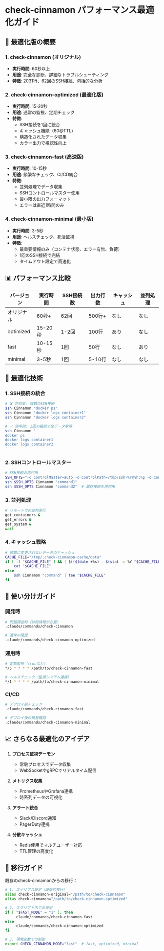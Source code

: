 # check-cinnamon パフォーマンス最適化ガイド

## 🚀 最適化版の概要

### 1. **check-cinnamon** (オリジナル)
- **実行時間**: 60秒以上
- **用途**: 完全な診断、詳細なトラブルシューティング
- **特徴**: 2031行、62回のSSH接続、包括的な分析

### 2. **check-cinnamon-optimized** (最適化版)
- **実行時間**: 15-20秒
- **用途**: 通常の監視、定期チェック
- **特徴**: 
  - SSH接続を1回に統合
  - キャッシュ機能（60秒TTL）
  - 構造化されたデータ収集
  - カラー出力で視認性向上

### 3. **check-cinnamon-fast** (高速版)
- **実行時間**: 10-15秒
- **用途**: 頻繁なチェック、CI/CD統合
- **特徴**:
  - 並列処理でデータ収集
  - SSHコントロールマスター使用
  - 最小限の出力フォーマット
  - エラーは直近1時間のみ

### 4. **check-cinnamon-minimal** (最小版)
- **実行時間**: 3-5秒
- **用途**: ヘルスチェック、死活監視
- **特徴**:
  - 最重要情報のみ（コンテナ状態、エラー有無、負荷）
  - 1回のSSH接続で完結
  - タイムアウト設定で高速化

## 📊 パフォーマンス比較

| バージョン | 実行時間 | SSH接続数 | 出力行数 | キャッシュ | 並列処理 |
|-----------|---------|----------|---------|----------|----------|
| オリジナル | 60秒+ | 62回 | 500行+ | なし | なし |
| optimized | 15-20秒 | 1-2回 | 100行 | あり | なし |
| fast | 10-15秒 | 1回 | 50行 | なし | あり |
| minimal | 3-5秒 | 1回 | 5-10行 | なし | なし |

## 🔧 最適化技術

### 1. SSH接続の統合
```bash
# ❌ 非効率: 複数のSSH接続
ssh Cinnamon "docker ps"
ssh Cinnamon "docker logs container1"
ssh Cinnamon "docker logs container2"

# ✅ 効率的: 1回の接続で全データ取得
ssh Cinnamon '
docker ps
docker logs container1
docker logs container2
'
```

### 2. SSHコントロールマスター
```bash
# SSH接続の再利用
SSH_OPTS="-o ControlMaster=auto -o ControlPath=/tmp/ssh-%r@%h:%p -o ControlPersist=30s"
ssh $SSH_OPTS Cinnamon "command1"
ssh $SSH_OPTS Cinnamon "command2"  # 既存接続を再利用
```

### 3. 並列処理
```bash
# リモートでの並列実行
get_containers &
get_errors &
get_system &
wait
```

### 4. キャッシュ戦略
```bash
# 頻繁に変更されないデータのキャッシュ
CACHE_FILE="/tmp/.check-cinnamon-cache/data"
if [ -f "$CACHE_FILE" ] && [ $(($(date +%s) - $(stat -c %Y "$CACHE_FILE"))) -lt 60 ]; then
    cat "$CACHE_FILE"
else
    ssh Cinnamon "command" | tee "$CACHE_FILE"
fi
```

## 🎯 使い分けガイド

### 開発時
```bash
# 問題調査時（詳細情報が必要）
.claude/commands/check-cinnamon

# 通常の確認
.claude/commands/check-cinnamon-optimized
```

### 運用時
```bash
# 定期監視（cronなど）
*/5 * * * * /path/to/check-cinnamon-fast

# ヘルスチェック（監視システム連携）
*/1 * * * * /path/to/check-cinnamon-minimal
```

### CI/CD
```bash
# デプロイ前チェック
.claude/commands/check-cinnamon-fast

# デプロイ後の簡易確認
.claude/commands/check-cinnamon-minimal
```

## 📈 さらなる最適化のアイデア

1. **プロセス監視デーモン**
   - 常駐プロセスでデータ収集
   - WebSocketやgRPCでリアルタイム配信

2. **メトリクス収集**
   - PrometheusやGrafana連携
   - 時系列データの可視化

3. **アラート統合**
   - Slack/Discord通知
   - PagerDuty連携

4. **分散キャッシュ**
   - Redis使用でマルチユーザー対応
   - TTL管理の高度化

## 🔄 移行ガイド

既存のcheck-cinnamonからの移行：

```bash
# 1. エイリアス設定（段階的移行）
alias check-cinnamon-original="/path/to/check-cinnamon"
alias check-cinnamon="/path/to/check-cinnamon-optimized"

# 2. スクリプト内での使用
if [ "$FAST_MODE" = "1" ]; then
    .claude/commands/check-cinnamon-fast
else
    .claude/commands/check-cinnamon-optimized
fi

# 3. 環境変数での制御
export CHECK_CINNAMON_MODE="fast"  # fast, optimized, minimal
```